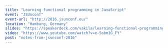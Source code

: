 ```yaml
---
title: "Learning functional programming in JavaScript"
event: "JSUnconf"
event-url: "http://2016.jsunconf.eu/"
location: "Hamburg, Germany"
slides: "https://speakerdeck.com/vakila/learning-functional-programming-with-javascript"
video: "https://www.youtube.com/watch?v=e-5obm1G_FY"
post: "notes-from-jsunconf-2016"
---
```

